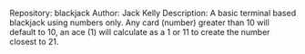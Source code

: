 Repository: blackjack
Author: Jack Kelly
Description: A basic terminal based blackjack using numbers only. Any card (number) greater than 10 will default to 10, an ace (1) will 
calculate as a 1 or 11 to create the number closest to 21.
